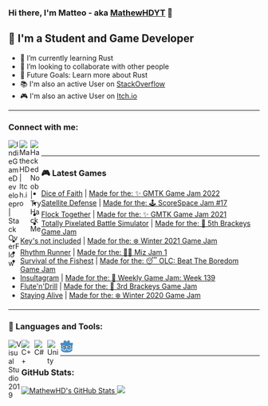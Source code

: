 ### Hi there, I'm Matteo - aka [MathewHDYT][gamedevelopment] 👋

## 👦 I'm a Student and Game Developer
- 🔬 I’m currently learning Rust
- 👯 I’m looking to collaborate with other people
- 🥅 Future Goals: Learn more about Rust
- 📚 I'm also an active User on [StackOverflow][website]
- 🎮 I'm also an active User on [Itch.io][gamedevelopment]

---

### Connect with me:

[<img align="left" alt="IndieGameDeveloepr | StackOverFlow" width="22px" src="https://cdn2.iconfinder.com/data/icons/social-icons-33/128/Stack_Overflow-512.png" />][website]
[<img align="left" alt="MatheHD | Itch.io" width="22px" src="https://static.itch.io/images/itchio-textless-black.svg" />][gamedevelopment]
[<img align="left" alt="HackedNoob | TryHackMe" width="22px" src="https://external-content.duckduckgo.com/iu/?u=https%3A%2F%2Ftryhackme-images.s3.amazonaws.com%2Froom-icons%2Fab7ba2fc66b5d4ba5c8c329660012d65.jpeg&f=1&nofb=1" />][cybersecurity]
<br />

---

### 🎮 Latest Games
<!-- GAME:START -->
- [Dice of Faith](https://mathewhd.itch.io/dice-of-faith) | [Made for the: ✨ GMTK Game Jam 2022](https://itch.io/jam/gmtk-jam-2022/rate/1619531)
- [Satellite Defense](https://mathewhd.itch.io/satellite-defense) | [Made for the: 🕹️ ScoreSpace Jam #17](https://itch.io/jam/scorejam17/rate/1375970)
- [Flock Together](https://mathewhd.itch.io/flock-together) | [Made for the: ✨ GMTK Game Jam 2021](https://itch.io/jam/gmtk-2021/rate/1081915)
- [Totally Pixelated Battle Simulator](https://mathewhd.itch.io/tpbs) | [Made for the: 🥉 5th Brackeys Game Jam](https://itch.io/jam/brackeys-5/rate/927877)
- [Key's not included](https://timooff.itch.io/key-is-not-included) | [Made for the: ❄️ Winter 2021 Game Jam](https://itch.io/jam/my-first-game-jam-winter-2021)
- [Rhythm Runner](https://mathewhdyt.itch.io/rythm-runner) | [Made for the: 🙆‍♂️ Miz Jam 1](https://itch.io/jam/miz-jam-1)
- [Survival of the Fishest](https://mathewhdyt.itch.io/sof) | [Made for the: 😴 OLC: Beat The Boredom Game Jam](https://itch.io/jam/olc-beat-the-boredom)
- [Insultagram](https://mathewhdyt.itch.io/insultagram) | [Made for the: 📅 Weekly Game Jam: Week 139](https://itch.io/jam/weekly-game-jam-139)
- [Flute'n'Drill](https://mathewhdyt.itch.io/fluteandndrill) | [Made for the: 🥉 3rd Brackeys Game Jam](https://itch.io/jam/brackeys-3)
- [Staying Alive](https://mathewhdyt.itch.io/staying-alive) | [Made for the: ❄️ Winter 2020 Game Jam](https://itch.io/jam/my-first-game-jam-winter-2020)
<!-- GAME:END -->

---

### 🧰 Languages and Tools:

<img align="left" alt="Visual Studio 2019" width="26px" src="https://upload.wikimedia.org/wikipedia/commons/thumb/5/59/Visual_Studio_Icon_2019.svg/1280px-Visual_Studio_Icon_2019.svg.png" />
<img align="left" alt="C++" width="26px" src="https://upload.wikimedia.org/wikipedia/commons/thumb/0/0d/C_Sharp_wordmark.svg/1280px-C_Sharp_wordmark.svg.png" />
<img align="left" alt="C#" width="26px" src="https://upload.wikimedia.org/wikipedia/commons/thumb/1/18/ISO_C%2B%2B_Logo.svg/1024px-ISO_C%2B%2B_Logo.svg.png" />
<img align="left" alt="Unity" width="26px" src="https://cdn.freebiesupply.com/logos/large/2x/unity-69-logo-black-and-white.png" />
<img align="left" alt="Unity" width="26px" src="https://raw.githubusercontent.com/github/explore/80688e429a7d4ef2fca1e82350fe8e3517d3494d/topics/godot/godot.png" />

<br />

---

### GitHub Stats:

<a href="https://github.com/MathewHDYT">
  <div>
  <img src="https://github-readme-stats.vercel.app/api?username=MathewHDYT&show_icons=true&hide_border=true&count_private=true&theme=dark" alt="MathewHD's GitHub Stats"/>
  <img src="https://github-readme-stats.vercel.app/api/top-langs/?username=MathewHDYT&layout=compact&hide_border=true&theme=dark"/>
  </div>
</a>

[website]:https://stackoverflow.com/users/13794611/indiegamedev?tab=profile
[gamedevelopment]:https://mathewhdyt.itch.io
[cybersecurity]:https://www.tryhackme.com/p/HackedNoob
